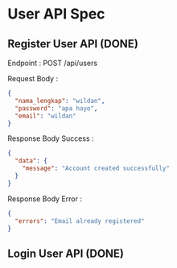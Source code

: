 # User API Spec

## Register User API (DONE)

Endpoint : POST /api/users

Request Body :

```json
{
  "nama_lengkap": "wildan",
  "password": "apa hayo",
  "email": "wildan"
}
```

Response Body Success :

```json
{
  "data": {
    "message": "Account created successfully"
  }
}
```

Response Body Error :

```json
{
  "errors": "Email already registered"
}
```

## Login User API (DONE)